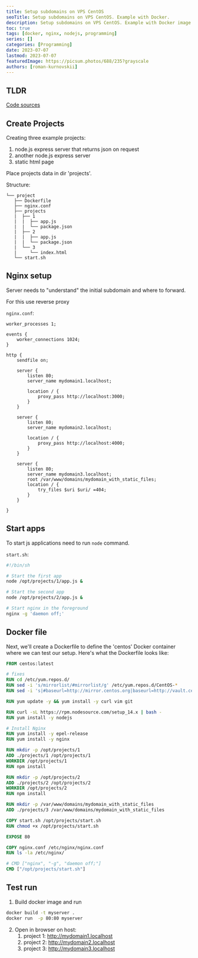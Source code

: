 ```yaml
---
title: Setup subdomains on VPS CentOS
seoTitle: Setup subdomains on VPS CentOS. Example with Docker.
description: Setup subdomains on VPS CentOS. Example with Docker image.
toc: true
tags: [docker, nginx, nodejs, programming]
series: []
categories: [Programming]
date: 2023-07-07
lastmod: 2023-07-07
featuredImage: https://picsum.photos/688/235?grayscale
authors: [roman-kurnovskii]
---
```


## TLDR

[Code sources](https://github.com/romankurnovskii/romankurnovskii.github.io/tree/main/content/posts/vps-docker-subdomains-setup/project)

## Create Projects

Creating three example projects:

1. node.js express server that returns json on request
2. another node.js express server
3. static html page

Place projects data in dir 'projects'.

Structure:

```
└── project
   ├── Dockerfile
   ├── nginx.conf
   ├── projects
   |  ├── 1
   |  |  ├── app.js
   |  |  └── package.json
   |  ├── 2
   |  |  ├── app.js
   |  |  └── package.json
   |  └── 3
   |     └── index.html
   └── start.sh
```

## Nginx setup

Server needs to "understand" the initial subdomain and where to forward.

For this use reverse proxy

`nginx.conf`:

```
worker_processes 1;

events {
    worker_connections 1024;
}

http {
    sendfile on;

    server {
        listen 80;
        server_name mydomain1.localhost;

        location / {
            proxy_pass http://localhost:3000;
        }
    }

    server {
        listen 80;
        server_name mydomain2.localhost;

        location / {
            proxy_pass http://localhost:4000;
        }
    }

    server {
        listen 80;
        server_name mydomain3.localhost;
        root /var/www/domains/mydomain_with_static_files;
        location / {
            try_files $uri $uri/ =404;
        }
    }

}
```

## Start apps

To start js applications need to run `node` command.

`start.sh`:

```sh
#!/bin/sh

# Start the first app
node /opt/projects/1/app.js &

# Start the second app
node /opt/projects/2/app.js &

# Start nginx in the foreground
nginx -g 'daemon off;'
```

## Docker file

Next, we'll create a Dockerfile to define the 'centos' Docker container where we can test our setup. Here's what the Dockerfile looks like:

```dockerfile
FROM centos:latest

# fixes
RUN cd /etc/yum.repos.d/
RUN sed -i 's/mirrorlist/#mirrorlist/g' /etc/yum.repos.d/CentOS-*
RUN sed -i 's|#baseurl=http://mirror.centos.org|baseurl=http://vault.centos.org|g' /etc/yum.repos.d/CentOS-*

RUN yum update -y && yum install -y curl vim git

RUN curl -sL https://rpm.nodesource.com/setup_14.x | bash -
RUN yum install -y nodejs

# Install Nginx
RUN yum install -y epel-release
RUN yum install -y nginx

RUN mkdir -p /opt/projects/1
ADD ./projects/1 /opt/projects/1
WORKDIR /opt/projects/1
RUN npm install

RUN mkdir -p /opt/projects/2
ADD ./projects/2 /opt/projects/2
WORKDIR /opt/projects/2
RUN npm install

RUN mkdir -p /var/www/domains/mydomain_with_static_files
ADD ./projects/3 /var/www/domains/mydomain_with_static_files

COPY start.sh /opt/projects/start.sh
RUN chmod +x /opt/projects/start.sh

EXPOSE 80

COPY nginx.conf /etc/nginx/nginx.conf
RUN ls -la /etc/nginx/

# CMD ["nginx", "-g", "daemon off;"]
CMD ["/opt/projects/start.sh"]
```

## Test run

1. Build docker image and run

```sh
docker build -t myserver .
docker run  -p 80:80 myserver
```

2. Open in browser on host:
   1. project 1: <http://mydomain1.localhost>
   2. project 2: <http://mydomain2.localhost>
   3. project 3: <http://mydomain3.localhost>
